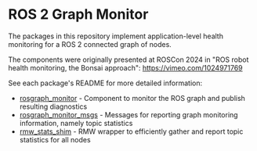 # ROS 2 Graph Monitor

The packages in this repository implement application-level health monitoring for a ROS 2 connected graph of nodes.

The components were originally presented at ROSCon 2024 in "ROS robot health monitoring, the Bonsai approach": https://vimeo.com/1024971769

See each package's README for more detailed information:
* [rosgraph_monitor](./rosgraph_monitor/) - Component to monitor the ROS graph and publish resulting diagnostics
* [rosgraph_monitor_msgs](./rosgraph_monitor_msgs/) - Messages for reporting graph monitoring information, namely topic statistics
* [rmw_stats_shim](./rmw_stats_shim/) - RMW wrapper to efficiently gather and report topic statistics for all nodes

